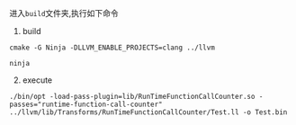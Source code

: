 
进入`build`文件夹,执行如下命令
1. build
```
cmake -G Ninja -DLLVM_ENABLE_PROJECTS=clang ../llvm

ninja
```
2. execute
```
./bin/opt -load-pass-plugin=lib/RunTimeFunctionCallCounter.so -passes="runtime-function-call-counter" ../llvm/lib/Transforms/RunTimeFunctionCallCounter/Test.ll -o Test.bin
```